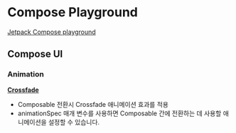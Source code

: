 # Compose Playground

[Jetpack Compose playground](https://foso.github.io/Jetpack-Compose-Playground/)

## Compose UI

### Animation

[**Crossfade**](./app/src/main/java/com/ys/composeplayground/ui/animation/Crossfade.kt)
- Composable 전환시 Crossfade 애니메이션 효과를 적용
- animationSpec 매개 변수를 사용하면 Composable 간에 전환하는 데 사용할 애니메이션을 설정할 수 있습니다.